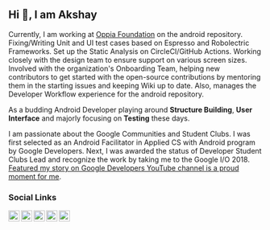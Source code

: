 ## Hi 👋, I am Akshay

Currently, I am working at [Oppia Foundation](https://www.oppia.org/) on the android repository. Fixing/Writing Unit and UI test cases based on Espresso and Robolectric Frameworks. Set up the Static Analysis on CircleCI/GitHub Actions. Working closely with the design team to ensure support on various screen sizes. Involved with the organization's Onboarding Team, helping new contributors to get started with the open-source contributions by mentoring them in the starting issues and keeping Wiki up to date. Also, manages the Developer Workflow experience for the android repository. 

As a budding Android Developer playing around <b>Structure Building</b>, <b>User Interface</b> and majorly focusing on <b>Testing</b> these days. 

I am passionate about the Google Communities and Student Clubs. I was first selected as an Android Facilitator in Applied CS with Android program by Google Developers. Next, I was awarded the status of Developer Student Clubs Lead and recognize the work by taking me to the Google I/O 2018. [Featured my story on Google Developers YouTube channel is a proud moment for me](https://www.youtube.com/watch?v=y1JuamnN4_Q).


### Social Links
<a href="https://twitter.com/akshay81844">
  <img align="left" alt="Akshay's Twitter" width="22px" src="https://cdn.jsdelivr.net/npm/simple-icons@v3/icons/twitter.svg" />
</a>
<a href="https://www.linkedin.com/in/anandwana001/">
  <img align="left" alt="Akshay's Linkdein" width="22px" src="https://cdn.jsdelivr.net/npm/simple-icons@v3/icons/linkedin.svg" />
</a>
<a href="https://medium.com/@anandwana">
  <img align="left" alt="Akshay's Medium" width="22px" src="https://cdn.jsdelivr.net/npm/simple-icons@v3/icons/medium.svg" />
</a>
<a href="https://stackoverflow.com/users/5261361/akshay-nandwana">
  <img align="left" alt="Akshay's Stackoverflow" width="22px" src="https://cdn.jsdelivr.net/npm/simple-icons@v3/icons/stackoverflow.svg" />
</a>
<a href = "https://www.instagram.com/_akshay_nandwana/">
  <img align="left" alt="Akshay's Instagram" width="22px" src="https://cdn.jsdelivr.net/npm/simple-icons@v3/icons/instagram.svg" />
</a>
